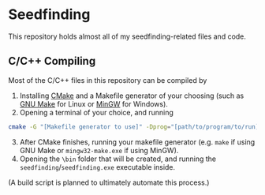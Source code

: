 # Seedfinding
This repository holds almost all of my seedfinding-related files and code.

## C/C++ Compiling
Most of the C/C++ files in this repository can be compiled by
1. Installing [CMake](https://cmake.org/download) and a Makefile generator of your choosing (such as [GNU Make](https://www.gnu.org/software/make/#download) for Linux or [MinGW](https://www.mingw-w64.org/downloads) for Windows).
2. Opening a terminal of your choice, and running
```bash
cmake -G "[Makefile generator to use]" -Dprog="[path/to/program/to/run]" -Dbackend="[Backend to use: Basic, Pthreads, or MPI]" .
```
3. After CMake finishes, running your makefile generator (e.g. `make` if using GNU Make or `mingw32-make.exe` if using MinGW).
4. Opening the `\bin` folder that will be created, and running the `seedfinding`/`seedfinding.exe` executable inside.

(A build script is planned to ultimately automate this process.)